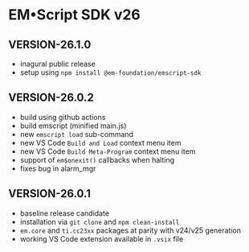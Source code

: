 # EM&bull;Script SDK v26

## VERSION-26.1.0
* inagural public release
* setup using `npm install @em-foundation/emscript-sdk`

## VERSION-26.0.2
* build using github actions
* build emscript (minified main.js)
* new `emscript load` sub-command
* new VS Code `Build and Load` context menu item
* new VS Code `Build Meta-Program` context menu item
* support of `em$onexit()` callbacks when halting
* fixes bug in alarm_mgr

## VERSION-26.0.1

* baseline release candidate
* installation via `git clone` and `npm clean-install`
* `em.core` and `ti.cc23xx` packages at parity with v24/v25 generation
* working VS Code extension available in `.vsix` file

